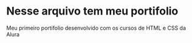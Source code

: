 # Nesse arquivo tem meu portifolio
Meu primeiro portifolio desenvolvido com os cursos de HTML e CSS da Alura
